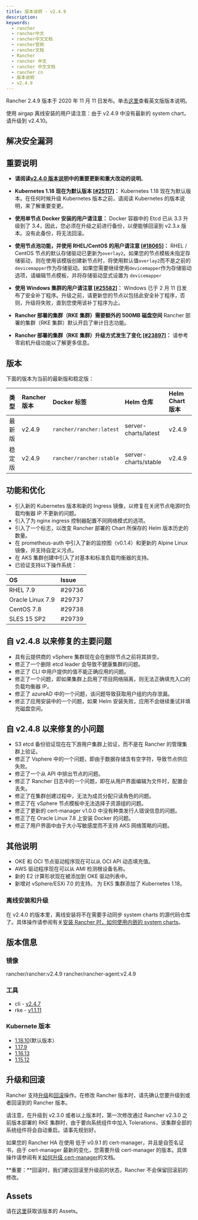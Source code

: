 ```yaml
---
title: 版本说明 - v2.4.9
description:
keywords:
  - rancher
  - rancher中文
  - rancher中文文档
  - rancher官网
  - rancher文档
  - Rancher
  - rancher 中文
  - rancher 中文文档
  - rancher cn
  - 版本说明
  - v2.4.9
---
```


Rancher 2.4.9 版本于 2020 年 11 月 11 日发布。单击[这里](https://github.com/rancher/rancher/releases/tag/v2.4.8)查看英文版版本说明。

使用 airgap 离线安装的用户请注意：由于 v2.4.9 中没有最新的 system chart，请升级到 v2.4.10。

## 解决安全漏洞

## 重要说明

- **请阅读[v2.4.0 版本说明](/docs/rancher2/releases/v2.4.0/)中的重要更新和重大改动的说明**。

- **Kubernetes 1.18 现在为默认版本 [[#25117](https://github.com/rancher/rancher/issues/25117)]：** Kubernetes 1.18 现在为默认版本。在任何时候升级 Kubernetes 版本之前，请阅读 Kubernetes 的版本说明，来了解重要变更。

- **使用单节点 Docker 安装的用户请注意：** Docker 容器中的 Etcd 已从 3.3 升级到了 3.4，因此，您必须在升级之前进行备份，以便能够回滚到 v2.3.x 版本。没有此备份，将无法回滚。

- **使用节点池功能，并使用 RHEL/CentOS 的用户请注意 [[#18065](https://github.com/rancher/rancher/issues/18065)]：** RHEL / CentOS 节点的默认存储驱动已更新为`overlay2`。如果您的节点模板未指定存储驱动，则在使用该模版创建新节点时，将使用默认值`overlay2`而不是之前的`devicemapper`作为存储驱动。如果您需要继续使用`devicemapper`作为存储驱动选项，请编辑节点模板，并将存储驱动显式设置为 `devicemapper`

- **使用 Windows 集群的用户请注意 [[#25582](https://github.com/rancher/rancher/issues/25582)]：** Windows 已于 2 月 11 日发布了安全补丁程序。升级之前，请更新您的节点以包括此安全补丁程序，否则，升级将失败，直到您使用该补丁程序为止。

- **Rancher 部署的集群（RKE 集群）需要额外的 500MB 磁盘空间** Rancher 部署的集群（RKE 集群）默认开启了审计日志功能。

- **Rancher 部署的集群（RKE 集群）升级方式发生了变化 [[#23897](https://github.com/rancher/rancher/issues/23897)]：** 请参考零宕机升级功能以了解更多信息。

## 版本

下面的版本为当前的最新版和稳定版：

| 类型   | Rancher 版本 | Docker 标签              | Helm 仓库            | Helm Chart 版本 |
| :----- | :----------- | :----------------------- | :------------------- | :-------------- |
| 最新版 | v2.4.9       | `rancher/rancher:latest` | server-charts/latest | v2.4.9          |
| 稳定版 | v2.4.9       | `rancher/rancher:stable` | server-charts/stable | v2.4.9          |

## 功能和优化

- 引入新的 Kubernetes 版本和新的 Ingress 镜像，以修复在关闭节点电源时负载均衡器 IP 不更新的问题。
- 引入了为 nginx ingress 控制器配置不同网络模式的选项。
- 引入了一个标志，以改变 Rancher 部署的 Chart 所保存的 Helm 版本历史的数量。
- 在 prometheus-auth 中引入了新的监控图（v0.1.4）和更新的 Alpine Linux 镜像，并支持自定义污点。
- 在 AKS 集群创建中引入了对基本和标准负载均衡器的支持。
- 已验证支持以下操作系统：

| OS               | Issue  |
| :--------------- | :----- |
| RHEL 7.9         | #29736 |
| Oracle Linux 7.9 | #29737 |
| CentOS 7.8       | #29738 |
| SLES 15 SP2      | #29739 |

## 自 v2.4.8 以来修复的主要问题

- 具有云提供商的 vSphere 集群现在会在删除节点之前将其排空。
- 修正了一个删除 etcd leader 会导致不健康集群的问题。
- 修正了 CLI 中用户提供的值不能正确应用的问题。
- 修正了一个问题，即如果集群上启用了项目网络隔离，则无法正确填充入口的负载均衡器 IP。
- 修正了 azureAD 中的一个问题，该问题导致获取用户组的内存泄漏。
- 修正了应用安装中的一个问题，如果 Helm 安装失败，应用不会继续重试并填充磁盘空间。

## 自 v2.4.8 以来修复的小问题

- S3 etcd 备份验证现在在下游用户集群上验证，而不是在 Rancher 的管理集群上验证。
- 修正了 Vsphere 中的一个问题，即由于数据存储含有空字符，导致节点供应失败。
- 修正了一个从 API 中排出节点的问题。
- 修正了 Rancher 日志中的一个问题，即在从用户界面编辑为文件时，配置会丢失。
- 修正了在集群创建过程中，无法为成员分配只读角色的问题。
- 修正了在 vSphere 节点模板中无法选择子资源组的问题。
- 修正了更新的 cert-manager v1.0.0 中没有种类发行人错误信息的问题。
- 修正了在 Oracle Linux 7.8 上安装 Docker 的问题。
- 修正了用户界面中由于大小写敏感度而不支持 AKS 网络策略的问题。

## 其他说明

- OKE 和 OCI 节点驱动程序现在可以从 OCI API 动态填充值。
- AWS 驱动程序现在可以从 AMI 检测根设备名称。
- 新的 E2 计算形状现在被添加到 OKE 驱动列表中。
- 新增对 vSphere/ESXi 7.0 的支持。
  为 EKS 集群添加了 Kubernetes 1.18。

### 离线安装和升级

在 v2.4.0 的版本里，离线安装将不在需要手动同步 system charts 的源代码仓库了。具体操作请参阅有关[安装 Rancher 时，如何使用内嵌的 system charts](/docs/rancher2/installation/other-installation-methods/air-gap/install-rancher/_index)。

## 版本信息

### 镜像

rancher/rancher:v2.4.9
rancher/rancher-agent:v2.4.9

### 工具

- cli - [v2.4.7](https://github.com/rancher/rancher/releases/tag/v2.4.7)
- rke - [v1.1.11](https://github.com/rancher/rke/releases/tag/v1.1.11)

### Kubernete 版本

- [1.18.10](https://github.com/rancher/hyperkube/tree/v1.18)(默认版本）
- [1.17.9](https://github.com/rancher/hyperkube/tree/v1.17)
- [1.16.13](https://github.com/rancher/hyperkube/releases/tag/v1.16.15-rancher1)
- [1.15.12](https://github.com/rancher/hyperkube/releases/tag/v1.15.12-rancher2)

## 升级和回滚

Rancher 支持[升级](/docs/rancher2/installation/install-rancher-on-k8s/upgrades/_index)和[回滚](/docs/rancher2/installation/install-rancher-on-k8s/rollbacks/_index)操作。在修改 Rancher 版本时，请先确认您要升级到或者回滚到的 Rancher 版本。

请注意，在升级到 v2.3.0 或者以上版本时，第一次修改通过 Rancher v2.3.0 之前版本部署的 RKE 集群时，由于要向系统组件中加入 Tolerations，该集群全部的系统组件将会自动重启。请事先规划好。

如果您的 Rancher HA 在使用 低于 v0.9.1 的 cert-manager，并且是自签名证书，由于 cert-manager 最新的变化，您需要升级 cert-manager 的版本。具体操作请参阅有关[如何升级 cert-manager](/docs/rancher2/installation/resources/upgrading-cert-manager/_index)的文档。

**重要：**回滚时，我们建议回滚至升级前的状态，Rancher 不会保留回滚前的修改。

## Assets

请在[这里](https://github.com/rancher/rancher/releases/tag/v2.4.9)获取该版本的 Assets。

